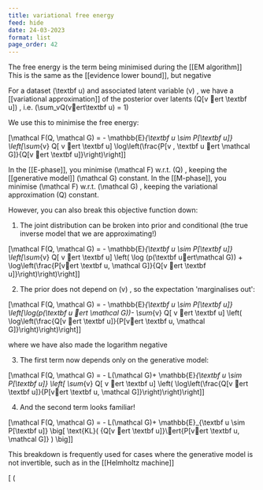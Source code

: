 ```yaml
---
title: variational free energy
feed: hide
date: 24-03-2023
format: list
page_order: 42
---
```



The free energy is the term being minimised during the [[EM algorithm]]
This is the same as the [[evidence lower bound]], but negative

For a dataset  \(\textbf u\)  and associated latent variable  \(v\) , we have a [[variational approximation]] of the posterior over latents  \(Q[v ert \textbf u]\) , i.e.  \(\sum_vQ(vert\textbf u) = 1\) 

We use this to minimise the free energy:

\[\mathcal F(Q, \mathcal G) = - \mathbb{E}_{\textbf u \sim P[\textbf u]} \left[\sum_{v} Q[ v ert \textbf u] \log\left(\frac{P[v , \textbf u ert \mathcal G]}{Q[v ert \textbf u]}\right)\right]\]


In the [[E-phase]], you minimise  \(\mathcal F\)  w.r.t.  \(Q\) , keeping the [[generative model]]  \(\mathcal G\)  constant.
In the [[M-phase]], you minimise  \(\mathcal F\)  w.r.t.  \(\mathcal G\) , keeping the variational approximation  \(Q\)  constant.

However, you can also break this objective function down:

1. The joint distribution can be broken into prior and conditional (the true inverse model that we are approximating!) 

\[\mathcal F(Q, \mathcal G) = - \mathbb{E}_{\textbf u \sim P[\textbf u]} \left[\sum_{v} Q[ v ert \textbf u] \left( \log (p(\textbf uert\mathcal G)) + \log\left(\frac{P[vert \textbf u, \mathcal G]}{Q[v ert \textbf u]}\right)\right)\right]\]


2. The prior does not depend on  \(v\) , so the expectation 'marginalises out': 

\[\mathcal F(Q, \mathcal G) = - \mathbb{E}_{\textbf u \sim P[\textbf u]} \left[\log(p(\textbf u ert \mathcal G))- \sum_{v} Q[ v ert \textbf u] \left( \log\left(\frac{Q[v ert \textbf u]}{P[vert \textbf u, \mathcal G]}\right)\right)\right]\]

where we have also made the logarithm negative

3. The first term now depends only on the generative model:

\[\mathcal F(Q, \mathcal G) = - L(\mathcal G)+ \mathbb{E}_{\textbf u \sim P[\textbf u]} \left[ \sum_{v} Q[ v ert \textbf u] \left( \log\left(\frac{Q[v ert \textbf u]}{P[vert \textbf u, \mathcal G]}\right)\right)\right]\]


4. And the second term looks familiar!

\[\mathcal F(Q, \mathcal G) = - L(\mathcal G)+ \mathbb{E}_{\textbf u \sim P[\textbf u]} \big[ \text{KL}( {Q[v ert \textbf u]}\ert{P[vert \textbf u, \mathcal G]} ) \big]\]


This breakdown is frequently used for cases where the generative model is not invertible, such as in the [[Helmholtz machine]]

\[ \(